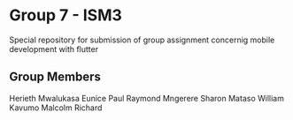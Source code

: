 # Group 7 - ISM3 
Special repository for submission of group assignment concernig mobile development with flutter

## Group Members
Herieth Mwalukasa
Eunice Paul
Raymond Mngerere
Sharon Mataso
William Kavumo
Malcolm Richard
